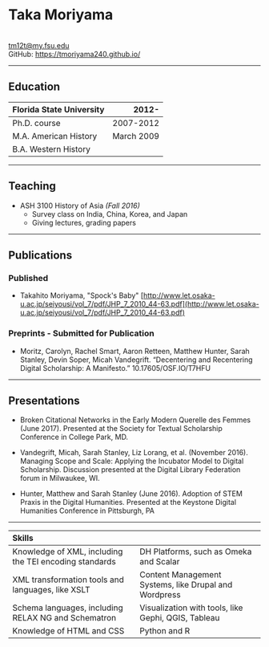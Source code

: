 # Taka Moriyama
<br/>tm12t@my.fsu.edu
<br/>GitHub: https://tmoriyama240.github.io/

********

## Education

| Florida State University             | 2012-       |
| -------------------------------------|------------:|
| Ph.D. course                         | 2007-2012   |
| M.A. American History                | March 2009  |
| B.A. Western History                 | &nbsp;      |

********

## Teaching

* ASH 3100 History of Asia *(Fall 2016)*
  * Survey class on India, China, Korea, and Japan
  * Giving lectures, grading papers

********


## Publications

### Published
* Takahito Moriyama, "Spock's Baby" [http://www.let.osaka-u.ac.jp/seiyousi/vol_7/pdf/JHP_7_2010_44-63.pdf](http://www.let.osaka-u.ac.jp/seiyousi/vol_7/pdf/JHP_7_2010_44-63.pdf)

### Preprints - Submitted for Publication
* Moritz, Carolyn, Rachel Smart, Aaron Retteen, Matthew Hunter, Sarah Stanley, Devin Soper, Micah Vandegrift. “Decentering and Recentering Digital Scholarship: A Manifesto.” 10.17605/OSF.IO/T7HFU

********

## Presentations

* Broken Citational Networks in the Early Modern Querelle des Femmes (June 2017). Presented at the Society for Textual Scholarship Conference in College Park, MD.

* Vandegrift, Micah, Sarah Stanley, Liz Lorang, et al. (November 2016). Managing Scope and Scale: Applying the Incubator Model to Digital Scholarship. Discussion presented at the Digital Library Federation forum in Milwaukee, WI.

* Hunter, Matthew and Sarah Stanley (June 2016).  Adoption of STEM Praxis in the Digital Humanities. Presented at the Keystone Digital Humanities Conference in Pittsburgh, PA

*********

| Skills                                                 | &nbsp;                                                |
| :----------------------------------------------------- | :---------------------------------------------------- |
| Knowledge of XML, including the TEI encoding standards | DH Platforms, such as Omeka and Scalar                |
| XML transformation tools and languages, like XSLT      | Content Management Systems, like Drupal and Wordpress |
| Schema languages, including RELAX NG and Schematron    | Visualization with tools, like Gephi, QGIS, Tableau   |
| Knowledge of HTML and CSS                              | Python and R                                          |
